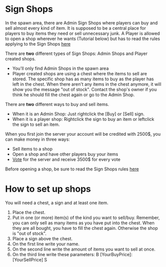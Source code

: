 Sign Shops
==========

In the spawn area, there are Admin Sign Shops where players can buy and sell almost every kind of item. It is supposed to be a central place for players to buy items they need or sell unnecessary junk. A Player is allowed to open a shop wherever he wants (Tutorial below) but has to read the rules applying to the Sign Shops [here](http://earthcraftsurvival.com/rules.html)

There are **two** different types of Sign Shops: Admin Shops and Player created shops.

- You'll only find Admin Shops in the spawn area
- Player created shops are using a chest where the items to sell are stored. The specific shop has as many items to buy as the player has left in the chest. When there aren't any items in the chest anymore, it will show you the message "out of stock". Contact the shop's owner if you think he should fill the chest again or go to the Admin Shop.

There are **two** different ways to buy and sell items.
- When it is an Admin Shop: Just rightclick the [Buy] or [Sell] sign.
- When it is a player shop: Rightclick the sign to buy an item or leftclick the sign to sell an item.

When you first join the server your account will be credited with 2500$, you can make money in three ways:

- Sell items to a shop
- Open a shop and have other players buy your items
- [Vote](http://earthcraftsurvival.com/vote.html) for the server and receive 3500$ for every vote

Before opening a shop, be sure to read the Sign Shops rules [here](http://earthcraftsurvival.com/rules.html)

How to set up shops
===================

You will need a chest, a sign and at least one item.

1. Place the chest.
2. Put in one (or more) item(s) of the kind you want to sell/buy. Remember, you can only sell as many items as you have put into the chest. When they are all bought, you have to fill the chest again. Otherwise the shop is "out of stock".
3. Place a sign above the chest.
4. On the first line write your name.
5. On the second line write the amount of items you want to sell at once.
6. On the third line write these parameters: B [YourBuyPrice]:[YourSellPrice] S

 